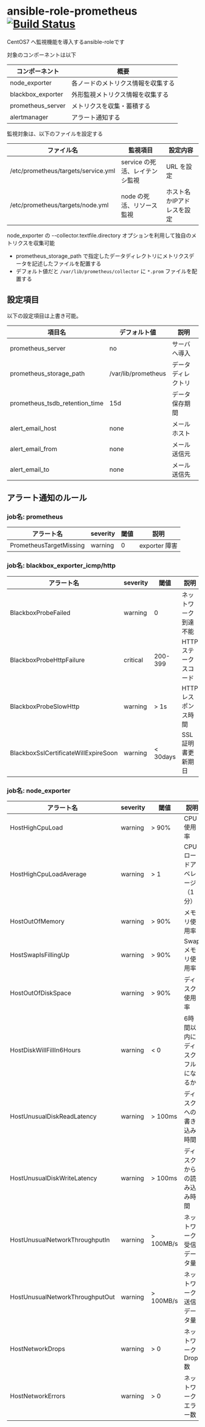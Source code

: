 # ansible-role-prometheus [![Build Status](https://travis-ci.org/izumimatsuo/ansible-role-prometheus.svg?branch=master)](https://travis-ci.org/izumimatsuo/ansible-role-prometheus)

CentOS7 へ監視機能を導入するansible-roleです

対象のコンポーネントは以下

| コンポーネント    | 概要                               |
| ----------------- | ---------------------------------- |
| node_exporter     | 各ノードのメトリクス情報を収集する |
| blackbox_exporter | 外形監視メトリクス情報を収集する   |
| prometheus_server | メトリクスを収集・蓄積する         |
| alertmanager      | アラート通知する                   |

監視対象は、以下のファイルを設定する

| ファイル名                          | 監視項目                       | 設定内容                   |
| ----------------------------------- | ------------------------------ | -------------------------- |
| /etc/prometheus/targets/service.yml | service の死活、レイテンシ監視 | URL を設定                 |
| /etc/prometheus/targets/node.yml    | node の死活、リソース監視      | ホスト名かIPアドレスを設定 |

node_exporter の --collector.textfile.directory オプションを利用して独自のメトリクスを収集可能

- prometheus_storage_path で指定したデータディレクトリにメトリクスデータを記述したファイルを配置する
- デフォルト値だと ```/var/lib/prometheus/collector``` に ```*.prom``` ファイルを配置する

## 設定項目

以下の設定項目は上書き可能。

| 項目名                         | デフォルト値        | 説明               |
| ------------------------------ | ------------------- | ------------------ |
| prometheus_server              | no                  | サーバへ導入       |
| prometheus_storage_path        | /var/lib/prometheus | データディレクトリ |
| prometheus_tsdb_retention_time | 15d                 | データ保存期間     |
| alert_email_host               | none                | メールホスト       |
| alert_email_from               | none                | メール送信元       |
| alert_email_to                 | none                | メール送信先       |

## アラート通知のルール

### job名: prometheus

| アラート名                           | severity | 閾値     | 説明                  |
| ------------------------------------ | -------- | -------- | --------------------- |
| PrometheusTargetMissing              | warning  | 0        | exporter 障害         |

### job名: blackbox_exporter_icmp/http

| アラート名                           | severity | 閾値     | 説明                  |
| ------------------------------------ | -------- | -------- | --------------------- |
| BlackboxProbeFailed                  | warning  | 0        | ネットワーク到達不能  |
| BlackboxProbeHttpFailure             | critical | 200-399  | HTTP ステークスコード |
| BlackboxProbeSlowHttp                | warning  | > 1s     | HTTP レスポンス時間   |
| BlackboxSslCertificateWillExpireSoon | warning  | < 30days | SSL証明書更新期日     |

### job名: node_exporter

| アラート名                      | severity | 閾値      | 説明                            |
| ------------------------------- | -------- | --------- | ------------------------------- |
| HostHighCpuLoad                 | warning  | > 90%     | CPU 使用率                      |
| HostHighCpuLoadAverage          | warning  | > 1       | CPU ロードアベレージ（1分）     |
| HostOutOfMemory                 | warning  | > 90%     | メモリ使用率                    |
| HostSwapIsFillingUp             | warning  | > 90%     | Swap メモリ使用率               |
| HostOutOfDiskSpace              | warning  | > 90%     | ディスク使用率                  |
| HostDiskWillFillIn6Hours        | warning  | < 0       | 6時間以内にディスクフルになるか |
| HostUnusualDiskReadLatency      | warning  | > 100ms   | ディスクへの書き込み時間        |
| HostUnusualDiskWriteLatency     | warning  | > 100ms   | ディスクからの読み込み時間      |
| HostUnusualNetworkThroughputIn  | warning  | > 100MB/s | ネットワーク受信データ量        |
| HostUnusualNetworkThroughputOut | warning  | > 100MB/s | ネットワーク送信データ量        |
| HostNetworkDrops                | warning  | > 0       | ネットワークDrop数              |
| HostNetworkErrors               | warning  | > 0       | ネットワークエラー数            |
